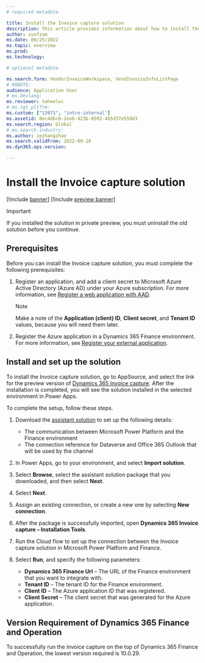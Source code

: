 ```yaml
---
# required metadata

title: Install the Invoice capture solution
description: This article provides information about how to install the Invoice capture solution and integrate it with Microsoft Dynamics 365 Finance.
author: sunfzam
ms.date: 09/25/2022
ms.topic: overview
ms.prod: 
ms.technology: 

# optional metadata

ms.search.form: VendorInvoiceWorkspace, VendInvoiceInfoListPage
# ROBOTS: 
audience: Application User
# ms.devlang: 
ms.reviewer: twheeloc
# ms.tgt_pltfrm: 
ms.custom: ["13971", "intro-internal"]
ms.assetid: 0ec4dbc0-2eeb-423b-8592-4b5d37e559d3
ms.search.region: Global
# ms.search.industry: 
ms.author: zezhangzhao
ms.search.validFrom: 2022-09-28
ms.dyn365.ops.version: 

---
```


# Install the Invoice capture solution

[!include [banner](../includes/banner.md)]
[!include [preview banner](../includes/preview-banner.md)]

> [!IMPORTANT]
> If you installed the solution in private preview, you must uninstall the old solution before you continue.

## Prerequisites

Before you can install the Invoice capture solution, you must complete the following prerequisites:

1. Register an application, and add a client secret to Microsoft Azure Active Directory (Azure AD) under your Azure subscription. For more information, see [Register a web application with AAD](../../dev-itpro/data-entities/services-home-page.md#register-a-web-application-with-aad).

    > [!NOTE]
    > Make a note of the **Application (client) ID**, **Client secret**, and **Tenant ID** values, because you will need them later.

2. Register the Azure application in a Dynamics 365 Finance environment. For more information, see [Register your external application](../../dev-itpro/data-entities/services-home-page.md#register-your-external-application).

## Install and set up the solution

To install the Invoice capture solution, go to AppSource, and select the link for the preview version of [Dynamics 365 Invoice capture](https://appsource.microsoft.com/product/dynamics-365/mscrm.dynamics365-invoice-capture-preview?flightCodes=invoicecapture). After the installation is completed, you will see the solution installed in the selected environment in Power Apps.

To complete the setup, follow these steps.

1. Download the [assistant solution](https://github.com/InvoiceCapture/InstallationTools/releases/download/latest/msdyn_InvoiceCaptureIntallationTools.zip) to set up the following details:

    - The communication between Microsoft Power Platform and the Finance environment
    - The connection reference for Dataverse and Office 365 Outlook that will be used by the channel

2. In Power Apps, go to your environment, and select **Import solution**.
3. Select **Browse**, select the assistant solution package that you downloaded, and then select **Next**.
4. Select **Next**.
5. Assign an existing connection, or create a new one by selecting **New connection**.
6. After the package is successfully imported, open **Dynamics 365 Invoice capture – Installation Tools**.
7. Run the Cloud flow to set up the connection between the Invoice capture solution in Microsoft Power Platform and Finance.
8. Select **Run**, and specify the following parameters:

    - **Dynamics 365 Finance Url** – The URL of the Finance environment that you want to integrate with.
    - **Tenant ID** – The tenant ID for the Finance environment.
    - **Client ID** – The Azure application ID that was registered.
    - **Client Secret** – The client secret that was generated for the Azure application.

## Version Requirement of Dynamics 365 Finance and Operation
To successfully run the invoice capture on the top of Dynamics 365 Finance and Operation, the lowest version required is 10.0.29.
